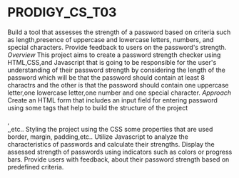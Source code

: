 # PRODIGY_CS_T03
Build a tool that assesses the strength of a password based on criteria such as length,presence of uppercase and lowercase letters, numbers, and special characters. Provide feedback to users on the password's strength. 
*Overview* 
This project aims to create a password strength checker using HTML,CSS,and Javascript that is going to be responsible for the user's understanding of their password strength by considering the length of the password which will be that the password should contain at least 8 charactrs and the other is that the password should contain one uppercase letter,one lowercase letter,one number and one special character.
*Approach*
Create an HTML form that includes an input field for entering password using some tags that help to build the structure of the project <form>,<div>,<h>,etc..
Styling the project using the CSS some properties that are used border, margin, padding,etc..
Utilize Javascript to analyze the characteristics of passwords and calculate their strengths.
Display the assessed strength of passwords using indicators such as colors or progress bars. 
Provide users with feedback, about their password strength based on predefined criteria. 

